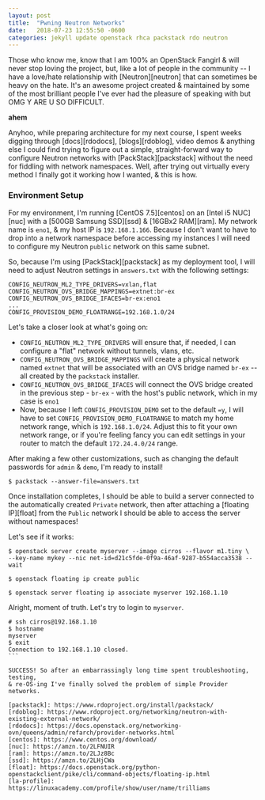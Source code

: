 ```yaml
---
layout: post
title:  "Pwning Neutron Networks"
date:   2018-07-23 12:55:50 -0600
categories: jekyll update openstack rhca packstack rdo neutron
---
```


Those who know me, know that I am 100% an OpenStack Fangirl & will never stop
loving the project, but, like a lot of people in the community -- I have a
love/hate relationship with [Neutron][neutron] that can sometimes be heavy on
the hate. It's an awesome project created & maintained by some of the most brilliant people I've ever had the pleasure of speaking with but OMG Y ARE U SO DIFFICULT.

**ahem**

Anyhoo, while preparing architecture for my next course, I spent weeks digging
through [docs][rdodocs], [blogs][rdoblog], video demos & anything else I could find trying to figure
out a simple, straight-forward way to configure Neutron networks with [PackStack][packstack] without the need for fiddling with
network namespaces. Well, after trying out virtually every method I finally
got it working how I wanted, & this is how.

### Environment Setup

For my environment, I'm running [CentOS 7.5][centos] on an [Intel i5
NUC][nuc] with a [500GB Samsung SSD][ssd] & [16GBx2 RAM][ram]. My network name is `eno1`, & my host IP is `192.168.1.166`. Because I don't want to have to drop into a network namespace before accessing my instances I will need to configure my Neutron `public` network on this same subnet.

So, because I'm using [PackStack][packstack] as my deployment tool, I will
need to adjust Neutron settings in `answers.txt` with the following settings:

```
CONFIG_NEUTRON_ML2_TYPE_DRIVERS=vxlan,flat
CONFIG_NEUTRON_OVS_BRIDGE_MAPPINGS=extnet:br-ex
CONFIG_NEUTRON_OVS_BRIDGE_IFACES=br-ex:eno1
...
CONFIG_PROVISION_DEMO_FLOATRANGE=192.168.1.0/24
```

Let's take a closer look at what's going on:


- `CONFIG_NEUTRON_ML2_TYPE_DRIVERS` will ensure that, if needed, I can
  configure a "flat" network without tunnels, vlans, etc.
- `CONFIG_NEUTRON_OVS_BRIDGE_MAPPINGS` will create a physical network named
  `extnet` that will be associated with an OVS bridge named `br-ex` -- all
created by the `packstack` installer.
- `CONFIG_NEUTRON_OVS_BRIDGE_IFACES` will connect the OVS bridge created in
  the previous step - `br-ex` - with the host's public network, which in my
case is `eno1`
- Now, because I left `CONFIG_PROVISION_DEMO` set to the default `=y`, I will
  have to set `CONFIG_PROVISION_DEMO_FLOATRANGE` to match my home network
range, which is `192.168.1.0/24`. Adjust this to fit your own network range,
or if you're feeling fancy you can edit settings in your router to match the
default `172.24.4.0/24` range.

After making a few other customizations, such as changing the default
passwords for `admin` & `demo`, I'm ready to install!

```
$ packstack --answer-file=answers.txt
```

Once installation completes, I should be able to build a server connected to
the automatically created `Private` network, then after attaching a [floating
IP][float] from the `Public` network I should be able to access the server
without namespaces!

Let's see if it works:

```
$ openstack server create myserver --image cirros --flavor m1.tiny \
--key-name mykey --nic net-id=d21c5fde-0f9a-46af-9287-b554acca3538 --wait
```

```
$ openstack floating ip create public
```

```
$ openstack server floating ip associate myserver 192.168.1.10
```

Alright, moment of truth. Let's try to login to `myserver`.

````
# ssh cirros@192.168.1.10
$ hostname
myserver
$ exit
Connection to 192.168.1.10 closed.
```

SUCCESS! So after an embarrassingly long time spent troubleshooting, testing,
& re-OS-ing I've finally solved the problem of simple Provider networks.

[packstack]: https://www.rdoproject.org/install/packstack/
[rdoblog]: https://www.rdoproject.org/networking/neutron-with-existing-external-network/
[rdodocs]: https://docs.openstack.org/networking-ovn/queens/admin/refarch/provider-networks.html
[centos]: https://www.centos.org/download/
[nuc]: https://amzn.to/2LFNUIR
[ram]: https://amzn.to/2LJz8Bc
[ssd]: https://amzn.to/2LHjCWa
[float]: https://docs.openstack.org/python-openstackclient/pike/cli/command-objects/floating-ip.html
[la-profile]: https://linuxacademy.com/profile/show/user/name/trilliams
